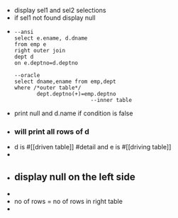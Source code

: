 - display sel1 and sel2 selections
- if sel1 not found display null
- ```
  --ansi
  select e.ename, d.dname 
  from emp e
  right outer join 
  dept d
  on e.deptno=d.deptno 
  
  --oracle
  select dname,ename from emp,dept
  where /*outer table*/ 
  		 dept.deptno(+)=emp.deptno 
          				  --inner table
  ```
- print null and d.name if condition is false
- ### will print all rows of d
- d is #[[driven table]] #detail and e is #[[driving table]]
-
- ## display null on the left side
-
- no of rows = no of rows in right table
-